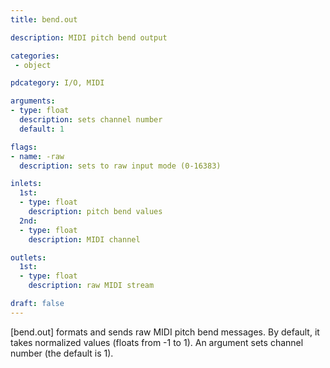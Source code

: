 ```yaml
---
title: bend.out

description: MIDI pitch bend output

categories:
 - object

pdcategory: I/O, MIDI

arguments:
- type: float
  description: sets channel number
  default: 1

flags:
- name: -raw
  description: sets to raw input mode (0-16383)

inlets:
  1st:
  - type: float
    description: pitch bend values
  2nd:
  - type: float
    description: MIDI channel

outlets:
  1st:
  - type: float
    description: raw MIDI stream

draft: false
---
```


[bend.out] formats and sends raw MIDI pitch bend messages. By default, it takes normalized values (floats from -1 to 1). An argument sets channel number (the default is 1).